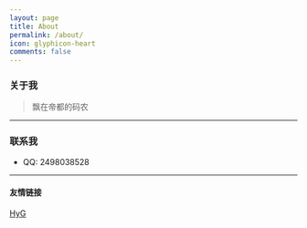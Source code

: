 ```yaml
---
layout: page
title: About
permalink: /about/
icon: glyphicon-heart
comments: false
---
```


### 关于我

> 飘在帝都的码农

---

### 联系我

* QQ: 2498038528

---

#### 友情链接

[HyG](http://gaohaoyang.github.io/)